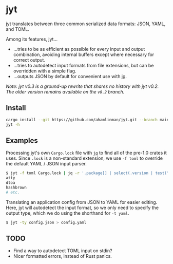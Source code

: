 # jyt

jyt translates between three common serialized data formats: JSON, YAML, and
TOML.

Among its features, jyt…

- …tries to be as efficient as possible for every input and output
  combination, avoiding internal buffers except where necessary for correct
  output.
- …tries to autodetect input formats from file extensions, but can be
  overridden with a simple flag.
- …outputs JSON by default for convenient use with [jq][jq].

_Note: jyt v0.3 is a ground-up rewrite that shares no history with jyt v0.2.
The older version remains available on the `v0.2` branch._

## Install

```sh
cargo install --git https://github.com/ahamlinman/jyt.git --branch main
jyt -h
```

## Examples

Processing jyt's own `Cargo.lock` file with [`jq`][jq] to find all of the
pre-1.0 crates it uses. Since `.lock` is a non-standard extension, we use
`-f toml` to override the default YAML / JSON input parser.

```sh
$ jyt -f toml Cargo.lock | jq -r '.package[] | select(.version | test("^0\\.")).name'
atty
dtoa
hashbrown
# etc.
```

Translating an application config from JSON to YAML for easier editing. Here,
jyt will autodetect the input format, so we only need to specify the output
type, which we do using the shorthand for `-t yaml`.

```sh
$ jyt -ty config.json > config.yaml
```

[jq]: https://stedolan.github.io/jq/

## TODO

- Find a way to autodetect TOML input on stdin?
- Nicer formatted errors, instead of Rust panics.
